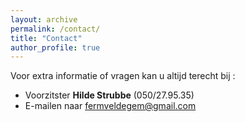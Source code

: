 ```yaml
---
layout: archive
permalink: /contact/
title: "Contact"
author_profile: true
---
```


Voor extra informatie of vragen kan u altijd terecht bij :

- Voorzitster **Hilde Strubbe** (050/27.95.35)
- E-mailen naar [fermveldegem@gmail.com](mailto:fermveldegem@gmail.com)
